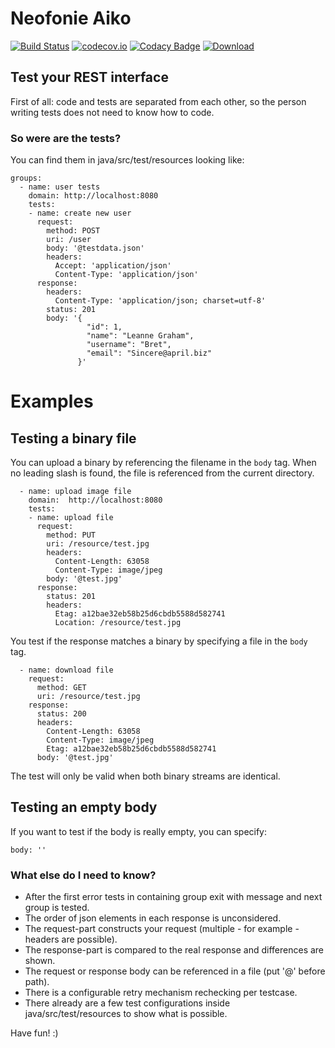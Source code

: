 Neofonie Aiko
============

[![Build Status](https://snap-ci.com/Neofonie/aiko/branch/master/build_image)](https://snap-ci.com/Neofonie/aiko/branch/master)
[![codecov.io](https://codecov.io/github/Neofonie/aiko/coverage.svg?branch=master)](https://codecov.io/github/Neofonie/aiko?branch=master)
[![Codacy Badge](https://api.codacy.com/project/badge/grade/dd27be975eaf4b70843b915ed0a91639)](https://www.codacy.com/app/muecke-jo/aiko)
[![Download](https://api.bintray.com/packages/neofonie/maven/aiko/images/download.svg) ](https://bintray.com/neofonie/maven/aiko/_latestVersion)

## Test your REST interface ##
First of all: code and tests are separated from each other, so the person writing tests does not need to know how to code.

### So were are the tests? ###
You can find them in java/src/test/resources looking like:

    groups:
      - name: user tests
        domain: http://localhost:8080
        tests:
        - name: create new user
          request:
            method: POST
            uri: /user
            body: '@testdata.json'
            headers:
              Accept: 'application/json'
              Content-Type: 'application/json'
          response:
            headers:
              Content-Type: 'application/json; charset=utf-8'
            status: 201
            body: '{
                     "id": 1,
                     "name": "Leanne Graham",
                     "username": "Bret",
                     "email": "Sincere@april.biz"
                   }'

# Examples

## Testing a binary file

You can upload a binary by referencing the filename in the `body` tag. When
no leading slash is found, the file is referenced from the current directory.

      - name: upload image file
        domain:  http://localhost:8080
        tests:         
        - name: upload file
          request:
            method: PUT
            uri: /resource/test.jpg
            headers:
              Content-Length: 63058
              Content-Type: image/jpeg
            body: '@test.jpg'
          response:
            status: 201
            headers:
              Etag: a12bae32eb58b25d6cbdb5588d582741
              Location: /resource/test.jpg

You test if the response matches a binary by specifying a file in the `body`
tag.

      - name: download file
        request:
          method: GET
          uri: /resource/test.jpg
        response:
          status: 200
          headers:
            Content-Length: 63058
            Content-Type: image/jpeg
            Etag: a12bae32eb58b25d6cbdb5588d582741        
          body: '@test.jpg'

The test will only be valid when both binary streams are identical.

## Testing an empty body

If you want to test if the body is really empty, you can specify:

    body: ''


### What else do I need to know? ###
* After the first error tests in containing group exit with message and next group is tested.
* The order of json elements in each response is unconsidered.
* The request-part constructs your request (multiple - for example - headers are possible).
* The response-part is compared to the real response and differences are shown.
* The request or response body can be referenced in a file (put '@' before path).
* There is a configurable retry mechanism rechecking per testcase.
* There already are a few test configurations inside java/src/test/resources to show what is possible.

Have fun! :)
